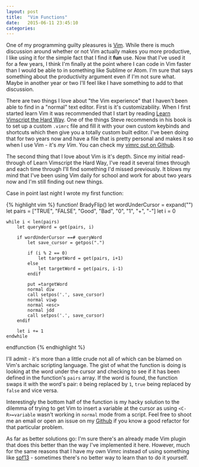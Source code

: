 ```yaml
---
layout: post
title:  "Vim Functions" 
date:   2015-06-11 23:45:10
categories: 
---
```

One of my programming guilty pleasures is [Vim](http://www.Vim.org/). While there is much discussion around whether or not Vim actually makes you more productive, I like using it for the simple fact that I find it __fun__ use. Now that I've used it for a few years, I think I'm finally at the point where I can code in Vim faster than I would be able to in something like Sublime or Atom. I'm sure that says something about the productivity argument even if I'm not sure what. Maybe in another year or two I'll feel like I have something to add to that discussion.

There are two things I love about "the Vim experience" that I haven't been able to find in a "normal" text editor. First is it's customizability. When I first started learn Vim it was recommended that I start by reading [Learn Vimscript the Hard Way](http://learnVimscriptthehardway.stevelosh.com/). One of the things Steve recommends in his book is to set up a custom `.vimrc` file and fill it with your own custom keybinds and shortcuts which then give you a totally custom built editor. I've been doing that for two years now and have a file that is pretty personal and makes it so when I use Vim - it's _my Vim_. You can check my [vimrc out on Github](https://github.com/BradySmith/dotVim/).

The second thing that I love about Vim is it's depth. Since my initial read-through of Learn Vimscript the Hard Way, I've read it several times through and each time through I'll find something I'd missed previously. It blows my mind that I've been using Vim daily for school and work for about two years now and I'm still finding out new things.

Case in point last night I wrote my first function:

{% highlight vim %}
function! BradyFlip()
    let wordUnderCursor = expand("<cword>")
    let pairs = ["TRUE", "FALSE", "Good", "Bad", "0", "1", "+", "-"]
    let i = 0

    while i < len(pairs)
        let queryWord = get(pairs, i) 
        
        if wordUnderCursor ==# queryWord
            let save_cursor = getpos(".")

            if (i % 2 == 0)
                let targetWord = get(pairs, i+1)
            else
                let targetWord = get(pairs, i-1)
            endif

            put =targetWord
            normal diw
            call setpos('.', save_cursor)
            normal viwp
            normal <esc>
            normal jdd
            call setpos('.', save_cursor)
        endif

        let i += 1
    endwhile
endfunction
{% endhighlight %}

I'll admit - it's more than a little crude not all of which can be blamed on Vim's archaic scripting language. The gist of what the function is doing is looking at the word under the cursor and checking to see if it has been defined in the function's `pairs` array. If the word is found, the function swaps it with the word's pair: `0` being replaced by `1`, `true` being replaced by `false` and vice versa.

Interestingly the bottom half of the function is my hacky solution to the dilemma of trying to get Vim to insert a variable at the cursor as using `<C-R>=variable` wasn't working in `normal` mode from a script. Feel free to shoot me an email or open an issue on my [Github](https://github.com/BradySmith/dotVim/) if you know a good refactor for that particular problem.

As far as better solutions go: I'm sure there's an already made Vim plugin that does this better than the way I've implemented it here. However, much for the same reasons that I have my own Vimrc instead of using something like [spf13](https://github.com/spf13/spf13-Vim) - sometimes there's no better way to learn than to do it yourself.
